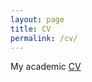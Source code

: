 ```yaml
---
layout: page
title: CV 
permalink: /cv/
---
```


My academic [CV](joshuashzha.github.io/content/szha_cv.pdf)
